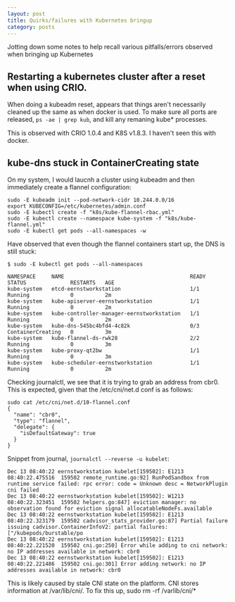 ```yaml
---
layout: post
title: Quirks/failures with Kubernetes bringup
category: posts
---
```


Jotting down some notes to help recall various pitfalls/errors observed when bringing up Kubernetes

## Restarting a kubernetes cluster after a reset when using CRIO.

When doing a kubeadm reset, appears that things aren't necessarily cleaned up the same as when docker
is used. To make sure all ports are released, ```ps -ae | grep kub```, and kill any remaning
kube* processes.

This is observed with CRIO 1.0.4 and K8S v1.8.3.  I haven't seen this with docker.


## kube-dns stuck in ContainerCreating state

On my system, I would laucnh a cluster using kubeadm and then immediately create a flannel
configuration:

```
sudo -E kubeadm init --pod-network-cidr 10.244.0.0/16
export KUBECONFIG=/etc/kubernetes/admin.conf
sudo -E kubectl create -f "k8s/kube-flannel-rbac.yml"
sudo -E kubectl create --namespace kube-system -f "k8s/kube-flannel.yml"
sudo -E kubectl get pods --all-namespaces -w
```

Have observed that even though the flannel containers start up, the DNS is still stuck:

```
$ sudo -E kubectl get pods --all-namespaces

NAMESPACE     NAME                                        READY     STATUS              RESTARTS   AGE
kube-system   etcd-eernstworkstation                      1/1       Running             0          2m
kube-system   kube-apiserver-eernstworkstation            1/1       Running             0          2m
kube-system   kube-controller-manager-eernstworkstation   1/1       Running             0          2m
kube-system   kube-dns-545bc4bfd4-4c82k                   0/3       ContainerCreating   0          3m
kube-system   kube-flannel-ds-rwk28                       2/2       Running             0          3m
kube-system   kube-proxy-qt2bw                            1/1       Running             0          3m
kube-system   kube-scheduler-eernstworkstation            1/1       Running             0          2m
```

Checking journalctl, we see that it is trying to grab an address from cbr0.  This is expected,
given that the /etc/cni/net.d conf is as follows:

```
sudo cat /etc/cni/net.d/10-flannel.conf 
{
  "name": "cbr0",
  "type": "flannel",
  "delegate": {
    "isDefaultGateway": true
  }
}
```

Snippet from journal, ```journalctl --reverse -u kubelet```:

```
Dec 13 08:40:22 eernstworkstation kubelet[159502]: E1213 08:40:22.475516  159502 remote_runtime.go:92] RunPodSandbox from runtime service failed: rpc error: code = Unknown desc = NetworkPlugin cni failed 
Dec 13 08:40:22 eernstworkstation kubelet[159502]: W1213 08:40:22.323451  159502 helpers.go:847] eviction manager: no observation found for eviction signal allocatableNodeFs.available
Dec 13 08:40:22 eernstworkstation kubelet[159502]: E1213 08:40:22.323179  159502 cadvisor_stats_provider.go:87] Partial failure issuing cadvisor.ContainerInfoV2: partial failures: ["/kubepods/burstable/po
Dec 13 08:40:22 eernstworkstation kubelet[159502]: E1213 08:40:22.221520  159502 cni.go:250] Error while adding to cni network: no IP addresses available in network: cbr0
Dec 13 08:40:22 eernstworkstation kubelet[159502]: E1213 08:40:22.221486  159502 cni.go:301] Error adding network: no IP addresses available in network: cbr0
```

This is likely caused by stale CNI state on the platform.  CNI stores information at /var/lib/cni/<plugins>.  To fix this up, sudo rm -rf /varlib/cni/*
